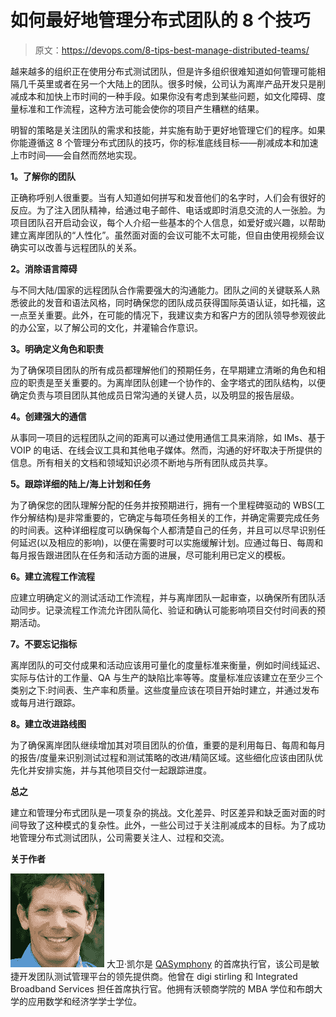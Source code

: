 # 如何最好地管理分布式团队的 8 个技巧

> 原文：<https://devops.com/8-tips-best-manage-distributed-teams/>

越来越多的组织正在使用分布式测试团队，但是许多组织很难知道如何管理可能相隔几千英里或者在另一个大陆上的团队。很多时候，公司认为离岸产品开发只是削减成本和加快上市时间的一种手段。如果你没有考虑到某些问题，如文化障碍、度量标准和工作流程，这种方法可能会使你的项目产生糟糕的结果。

明智的策略是关注团队的需求和技能，并实施有助于更好地管理它们的程序。如果你能遵循这 8 个管理分布式团队的技巧，你的标准底线目标——削减成本和加速上市时间——会自然而然地实现。

**1。了解你的团队**

正确称呼别人很重要。当有人知道如何拼写和发音他们的名字时，人们会有很好的反应。为了注入团队精神，给通过电子邮件、电话或即时消息交流的人一张脸。为项目团队召开启动会议，每个人介绍一些基本的个人信息，如爱好或兴趣，以帮助建立离岸团队的“人性化”。虽然面对面的会议可能不太可能，但自由使用视频会议确实可以改善与远程团队的关系。

**2。消除语言障碍**

与不同大陆/国家的远程团队合作需要强大的沟通能力。团队之间的关键联系人熟悉彼此的发音和语法风格，同时确保您的团队成员获得国际英语认证，如托福，这一点至关重要。此外，在可能的情况下，我建议卖方和客户方的团队领导参观彼此的办公室，以了解公司的文化，并灌输合作意识。

**3。明确定义角色和职责**

为了确保项目团队的所有成员都理解他们的预期任务，在早期建立清晰的角色和相应的职责是至关重要的。为离岸团队创建一个协作的、金字塔式的团队结构，以便确定负责与项目团队其他成员日常沟通的关键人员，以及明显的报告层级。

**4。创建强大的通信**

从事同一项目的远程团队之间的距离可以通过使用通信工具来消除，如 IMs、基于 VOIP 的电话、在线会议工具和其他电子媒体。然而，沟通的好坏取决于所提供的信息。所有相关的文档和领域知识必须不断地与所有团队成员共享。

**5。跟踪详细的陆上/海上计划和任务**

为了确保您的团队理解分配的任务并按预期进行，拥有一个里程碑驱动的 WBS(工作分解结构)是非常重要的，它确定与每项任务相关的工作，并确定需要完成任务的时间表。这种详细程度可以确保每个人都清楚自己的任务，并且可以尽早识别任何延迟(以及相应的影响)，以便在需要时可以实施缓解计划。应通过每日、每周和每月报告跟进团队在任务和活动方面的进展，尽可能利用已定义的模板。

**6。建立流程工作流程**

应建立明确定义的测试活动工作流程，并与离岸团队一起审查，以确保所有团队活动同步。记录流程工作流允许团队简化、验证和确认可能影响项目交付时间表的预期活动。

**7。不要忘记指标**

离岸团队的可交付成果和活动应该用可量化的度量标准来衡量，例如时间线延迟、实际与估计的工作量、QA 与生产的缺陷比率等等。度量标准应该建立在至少三个类别之下:时间表、生产率和质量。这些度量应该在项目开始时建立，并通过发布或每月进行跟踪。

**8。建立改进路线图**

为了确保离岸团队继续增加其对项目团队的价值，重要的是利用每日、每周和每月的报告/度量来识别测试过程和测试策略的改进/精简区域。这些细化应该由团队优先化并安排实施，并与其他项目交付一起跟踪进度。

**总之**

建立和管理分布式团队是一项复杂的挑战。文化差异、时区差异和缺乏面对面的时间导致了这种模式的复杂性。此外，一些公司过于关注削减成本的目标。为了成功地管理分布式测试团队，公司需要关注人、过程和交流。

**关于作者**

[![dave-keil-QASymphony CEO_crop](img/54725537c1828fc3334587a9496195a6.png)](https://devops.com/wp-content/uploads/2014/08/dave-keil-QASymphony-CEO_crop.jpg) 大卫·凯尔是 [QASymphony](http://www.qasymphony.com/?utm_source=PR_Vchannels&utm_medium=article&utm_campaign=3+pillars+software+goodness) 的首席执行官，该公司是敏捷开发团队测试管理平台的领先提供商。他曾在 digi stirling 和 Integrated Broadband Services 担任首席执行官。他拥有沃顿商学院的 MBA 学位和布朗大学的应用数学和经济学学士学位。